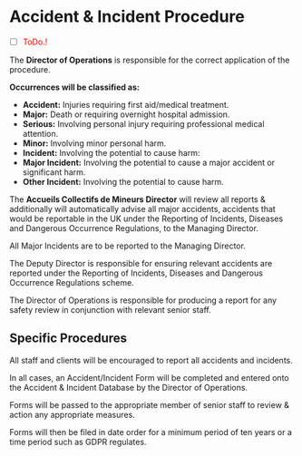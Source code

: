 # Accident & Incident Procedure

- [ ] <span style="color:red">ToDo.!</span>
  
The **Director of Operations** is responsible for the correct application of the procedure. 

**Occurrences will be classified as:**
* **Accident:**   Injuries requiring first aid/medical treatment.
* **Major:**   Death or requiring overnight hospital admission.
* **Serious:**   Involving personal injury requiring professional medical attention.
* **Minor:**   Involving minor personal harm. 
* **Incident:**  Involving the potential to cause harm:
* **Major Incident:**  Involving the potential to cause a major accident or significant harm.
* **Other Incident:**  Involving the potential to cause harm.

The **Accueils Collectifs de Mineurs Director** will review all reports & additionally will automatically advise all major accidents, accidents that would be reportable in the UK under the Reporting of Incidents, Diseases and Dangerous Occurrence Regulations, to the Managing Director. 

All Major Incidents are to be reported to the Managing Director.

The Deputy Director is responsible for ensuring relevant accidents are reported under the Reporting of Incidents, Diseases and Dangerous Occurrence Regulations  scheme.

The Director of Operations is responsible for producing a report for any safety review in conjunction with relevant senior staff.

## Specific Procedures
All staff and clients will be encouraged to report all accidents and incidents.

In all cases, an Accident/Incident Form will be completed and entered onto the Accident & Incident Database by the Director of Operations.

Forms will be passed to the appropriate member of senior staff to review & action any appropriate measures.

Forms will then be filed in date order for a minimum period of ten years or a time period such as GDPR regulates. 
